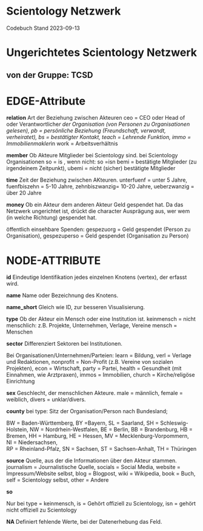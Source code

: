 # Scientology Netzwerk #
Codebuch Stand 2023-09-13

# Ungerichtetes Scientology Netzwerk
## von der Gruppe: TCSD

# EDGE-Attribute
 
**relation**
Art der Beziehung zwischen Akteuren
ceo = CEO oder Head of oder Verantwortliche*r der Organisation (von Personen zu Organisationen gelesen),
pb = persönliche Beziehung (Freundschaft, verwandt, verheiratet),
bs = bestätigter Kontakt,
teach = Lehrende Funktion,
immo = Immobilienmakler*in
work = Arbeitsverhältnis

**member**
Ob Akteure Mitglieder bei Scientology sind.
bei Scientology Organisationen so = is , wenn nicht: so =isn
bemi = bestätigte Mitglieder (zu irgendeinem Zeitpunkt), 
ubemi = nicht (sicher) bestätigte Mitglieder


**time**
Zeit der Beziehung zwischen AKteuren.
unterfuenf = unter 5 Jahre, 
fuenfbiszehn = 5-10 Jahre, 
zehnbiszwanzig= 10-20 Jahre, 
ueberzwanzig = über 20 Jahre

**money**
Ob ein Akteur dem anderen Akteur Geld gespendet hat. Da das Netzwerk ungerichtet ist, drückt die character Ausprägung aus, wer wem (in welche Richtung) gespendet hat.

öffentlich einsehbare Spenden:
gespezuorg = Geld gespendet (Person zu Organisation), 
gespezuperso = Geld gespendet (Organisation zu Person)

# NODE-ATTRIBUTE

**id**
Eindeutige Identifikation jedes einzelnen Knotens (vertex), der erfasst wird.

**name**
Name oder Bezeichnung des Knotens.

**name_short**
Gleich wie ID, zur besseren Visualisierung.

**type**
Ob der Akteur ein Mensch oder eine Institution ist.
keinmensch = nicht menschlich: z.B. Projekte, Unternehmen, Verlage, Vereine
mensch = Menschen

**sector**
Differenziert Sektoren bei Institutionen.

Bei Organisationen/Unternehmen/Parteien: 
learn = Bildung, 
verl = Verlage und Redaktionen, 
nonprofit = Non-Profit (z.B. Vereine von sozialen Projekten), 
econ = Wirtschaft, 
party = Partei, 
health = Gesundheit (mit Einnahmen, wie Arztpraxen), 
immos = Immobilien, 
church = Kirche/religöse Einrichtung

**sex**
Geschlecht, der menschlichen Akteure.
male = männlich,
female = weiblich,
divers = unklar/divers.

**county**
bei type: Sitz der Organisation/Person nach Bundesland;

BW = Baden-Württemberg, 
BY =Bayern, 
SL = Saarland, 
SH = Schleswig-Holstein, 
NW = Nordrhein-Westfalen, 
BE = Berlin, BB = Brandenburg, 
HB = Bremen, 
HH = Hamburg, 
HE = Hessen, 
MV = Mecklenburg-Vorpommern,  
NI = Niedersachsen,  
RP = Rheinland-Pfalz, 
SN = Sachsen, 
ST = Sachsen-Anhalt, 
TH = Thüringen

**source**
Quelle, aus der die Informationen über den Akteur stammen.
journalism = Journalistische Quelle, 
socials = Social Media, 
website = Impressum/Website selbst, 
blog = Blogpost, 
wiki = Wikipedia, 
book = Buch, 
self = Scientology selbst, 
other = Andere

**so** 

Nur bei type = keinmensch, is = Gehört offiziell zu Scientology, isn = gehört nicht offiziell zu Scientology

**NA**
Definiert fehlende Werte, bei der Datenerhebung das Feld.